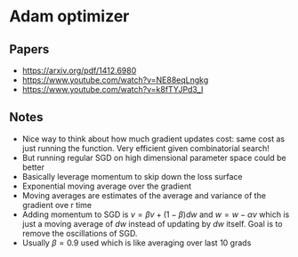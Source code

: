 # Adam optimizer

## Papers

- https://arxiv.org/pdf/1412.6980
- https://www.youtube.com/watch?v=NE88eqLngkg
- https://www.youtube.com/watch?v=k8fTYJPd3_I

## Notes

- Nice way to think about how much gradient updates cost: same cost as just running the function. Very efficient given combinatorial search!
- But running regular SGD on high dimensional parameter space could be better
- Basically leverage momentum to skip down the loss surface
- Exponential moving average over the gradient
- Moving averages are estimates of the average and variance of the gradient ove r time
-  Adding momentum to SGD is $v= \beta v + (1-\beta)dw$ and $w = w - \alpha v$ which is just a moving average of $dw$ instead of updating by $dw$ itself. Goal is to remove the oscillations of SGD.
- Usually $\beta=0.9$ used which is like averaging over last 10 grads
